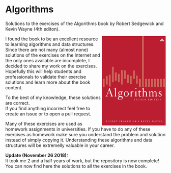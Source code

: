 # Algorithms
Solutions to the exercises of the Algorithms book by Robert Sedgewick and Kevin Wayne (4th editon).

<a href="url"><img src="resources/book_cover.png" align="right" height="280" width="200" ></a>

I found the book to be an excellent resource to learning algorithms and data structures. Since there are not many (almost none) solutions of the exercises on the Internet and the only ones available are incomplete, I decided to share my work on the exercises. Hopefully this will help students and professionals to validate their exercise solutions and learn more about the book content.

To the best of my knowledge, these solutions are correct.</br>
If you find anything incorrect feel free to create an issue or to open a pull request. 

Many of these exercises are used as homework assignments in universities. If you have to do any of these exercises as homework make sure you understand the problem and solution instead of simply copying it. Understanding these algorithms and data structures will be extremelly valuable in your career.

<b>Update (November 26 2018):</b></br>
It took me 2 and a half years of work, but the repository is now complete!</br>
You can now find here the solutions to all the exercises in the book.
